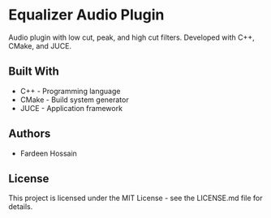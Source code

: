 # Equalizer Audio Plugin

Audio plugin with low cut, peak, and high cut filters. Developed with C++, CMake, and JUCE.

## Built With

- C++ - Programming language
- CMake - Build system generator
- JUCE - Application framework

## Authors

- Fardeen Hossain

## License

This project is licensed under the MIT License - see the LICENSE.md file for details.
